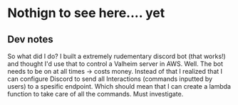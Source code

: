# Nothign to see here.... yet

## Dev notes

So what did I do?
I built a extremely rudementary discord bot (that works!) and thought I'd use that to control a Valheim server in AWS. Well. The bot needs to be on at all times -> costs money. Instead of that I realized that I can configure Discord to send all Interactions (commands inputted by users) to a spesific endpoint. Which should mean that I can create a lambda function to take care of all the commands. Must investigate.
